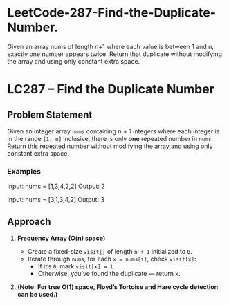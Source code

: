 # LeetCode-287-Find-the-Duplicate-Number.
Given an array nums of length n+1 where each value is between 1 and n, exactly one number appears twice. Return that duplicate without modifying the array and using only constant extra space.

# LC287 – Find the Duplicate Number

## Problem Statement
Given an integer array `nums` containing _n + 1_ integers where each integer is in the range `[1, n]` inclusive, there is only **one** repeated number in `nums`. Return this repeated number without modifying the array and using only constant extra space.

### Examples

Input: nums = [1,3,4,2,2]
Output: 2

Input: nums = [3,1,3,4,2]
Output: 3


## Approach
1. **Frequency Array (O(n) space)**  
   - Create a fixed-size `visit[]` of length `n + 1` initialized to `0`.  
   - Iterate through `nums`, for each `x = nums[i]`, check `visit[x]`:  
     - If it’s `0`, mark `visit[x] = 1`.  
     - Otherwise, you’ve found the duplicate — return `x`.

2. **(Note: For true O(1) space, Floyd’s Tortoise and Hare cycle detection can be used.)**

